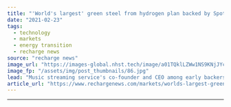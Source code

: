 ```yaml
---
title: "'World's largest' green steel from hydrogen plan backed by Spotify billionaire Ek"
date: "2021-02-23"
tags: 
  - technology
  - markets
  - energy transition
  - recharge news
source: "recharge news"
image_url: "https://images-global.nhst.tech/image/a01TQklLZWw1NS9KNjJYcHI1blEwQ3dqcUlBRkdEUnZYY0pGc1JnVWFwRT0=/nhst/binary/fc253f8c9b095210da2cd9dd46b27033"
image_fp: "/assets/img/post_thumbnails/86.jpg"
lead: "Music streaming service's co-founder and CEO among early backers of $3bn initiative to tap renewables to fuel production in northern Sweden"
article_url: "https://www.rechargenews.com/markets/worlds-largest-green-steel-from-hydrogen-plan-backed-by-spotify-billionaire-ek/2-1-968432"
---
```


---
